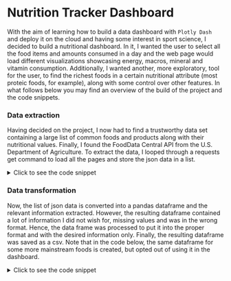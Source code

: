 # Nutrition Tracker Dashboard
With the aim of learning how to build a data dashboard with ```Plotly Dash``` and deploy it on the cloud and having some interest in sport science, I decided to build a nutritional dashboard. In it, I wanted the user to select all the food items and amounts consumed in a day and the web page would load different visualizations showcasing energy, macros, mineral and vitamin consumption. Additionally, I wanted another, more exploratory, tool for the user, to find the richest foods in a certain nutritional attribute (most proteic foods, for example), along with some control over other features. In what follows below you may find an overview of the build of the project and the code snippets.

### Data extraction
Having decided on the project, I now had to find a trustworthy data set containing a large list of common foods and products along with their nutritional values. Finally, I found the FoodData Central API from the U.S. Department of Agriculture. To extract the data, I looped through a requests get command to load all the pages and store the json data in a list.
<details>
<summary>Click to see the code snippet</summary>
  
```python
    apikey='***'
    food_list=[]
    maxpagenumber=30
    for pagenumber in range(1, maxpagenumber+1):
        food=requests.get(f'https://api.nal.usda.gov/fdc/v1/foods/list?'
                        f'dataType=Foundation,Survey%20%28FNDDS%29&pageSize=200&pageNumber={pagenumber}&api_key={apikey}')
        print(f'Status code of get request for page number {pagenumber} is {food.status_code}')
        food_list.append(food.json())

    food_list=[fooditem for listitem in food_list for fooditem in listitem]
```
</details>

### Data transformation
Now, the list of json data is converted into a pandas dataframe and the relevant information extracted. However, the resulting dataframe contained a lot of information I did not wish for, missing values and was in the wrong format. Hence, the data frame was processed to put it into the proper format and with the desired information only. Finally, the resulting dataframe was saved as a csv. Note that in the code below, the same dataframe for some more mainstream foods is created, but opted out of using it in the dashboard. 
<details>
<summary>Click to see the code snippet</summary>

```python
food_df=pd.json_normalize(food_list)[['fdcId', 'description', 'foodNutrients']]
    df=pd.concat([pd.DataFrame(dict)[['name', 'amount', 'unitName']] for dict in food_df['foodNutrients']],
                keys=food_df['description']).reset_index().drop('level_1', axis='columns')

    df=df[~df.duplicated(subset=['description', 'name'], keep=False)].reset_index(drop=True)
    df2=df.pivot(index='description', columns='name', values='amount').reset_index()
    df3=df.pivot(index='description', columns='name', values='unitName').reset_index()

    for currentname in df3.columns:
        if currentname=='description':
            continue
        df3.rename(columns={currentname: currentname+' unit'}, inplace=True)

    df4=df2.merge(df3, how='inner', on='description')

    attrlist=['Energy', 'Protein', 'Carbohydrate, by difference', 'Fatty acids, total monounsaturated',
            'Fatty acids, total polyunsaturated', 'Fatty acids, total saturated', 'Sugars, total including NLEA', 
            'Magnesium, Mg', 'Iron, Fe', 'Vitamin B-12', 'Vitamin B-6', 
            'Vitamin C, total ascorbic acid', 'Vitamin E (alpha-tocopherol)', 'Vitamin K (phylloquinone)']
    attributeslist=['description']
    for attribute in attrlist:
        attributeslist.append(attribute)
        attributeslist.append(attribute+' unit')


    deletefoodscontaining=[' with', 'restaurant', 'toddler', ' and ']
    for deletefood in deletefoodscontaining:
        mask=~df4['description'].str.contains(deletefood, regex=False, case=False)
        df4=df4[mask].reset_index(drop=True)


    food_df=df4[attributeslist]
    food_df.dropna(inplace=True)
    food_df.reset_index(inplace=True)

    print(food_df.shape)
    print(food_df.columns)

    mainfoods=[]
    for food in food_df['description'].replace(to_replace=' ', value=',', regex=True):
        mainfood=food.split(',')[0]
        if mainfood not in mainfoods:
            mainfoods.append(mainfood)

    aggdict=[]
    for attribute in attributeslist:
        if 'unit' in attribute or attribute=='description':
            aggdict.append((attribute, 'first'))
        else: 
            aggdict.append((attribute, 'mean'))
    aggdict=dict(aggdict)

    mainfoods_df=food_df.copy(deep=True)
    for mainfood in mainfoods:
        mainfoods_df.replace(f'^{mainfood}.*', mainfood, regex=True, inplace=True)

    mainfoods_df=mainfoods_df.groupby('description').agg(aggdict).reset_index(drop=True)

    nonmainfoods=['Textured', 'Restaurant', 'Alcoholic', 'Antipasto', 'Animal', 'Asian', 'Baked', 'Barbacue', 'Beer', 'Big',
                'Bitter', 'Black', 'Blood', 'Blue', 'Brains', 'Buffalo', 'Caesar', 'Canadian', 'Champagne', 'Chewing', 
                'Chinese', 'Classic', 'Club', 'Cocktail', 'Cuban', 'Danish', 'Dark', 'Dessert', 'Dulce', 'Fat', 'Fluid',
                'Fried', 'Frito', 'General', 'Green', 'Hard', 'Head', 'Hot', 'Huevos', 'Imitation', 'Industrial', 'Infant', 
                'Instant', 'Irish', 'Italian', 'Korean', 'Liqueur', 'Liquid', 'Lo', 'Martini', 'McDouble', 'Mexican', 'Mimosa',
                'Multiple', 'Multigrain', 'Nutrition', 'Old', 'Other', 'Pickled', 'Roll', 'Russian', 'Romaine', 'Rum',
                'Salsify', 'Screwdriver', 'Scotch', 'Seeds', 'Shortening', 'Sloppy', 'Spanish', 'Split', 'Sun-dried', 'Swedish',
                'Swiss', 'Table', 'Tequila', 'Turnover', 'Trail', 'Topping', 'Vegan', 'Vegetarian', 'Vodka', 'Whiskey', 'Wild', 
                'Wine', 'Winter', 'Whooper']
    mask=~mainfoods_df['description'].isin(nonmainfoods)
    mainfoods_df=mainfoods_df[mask]
    print(mainfoods_df.shape)

    # # ----- Printing the available nutritional attributes for future reference -----
    for column in df2.columns:
        print(column)

    columnmapping={'Carbohydrate, by difference': 'Carbohydrates', 'Fatty acids, total monounsaturated': 'Fats, monounsaturated',
                   'Fatty acids, total polyunsaturated': 'Fats, polyunsaturated', 'Fatty acids, total saturated': 'Fats, saturated',
                   'Sugars, total including NLEA': 'Sugars', 'Magnesium, Mg': 'Magnesium', 'Iron, Fe': 'Iron',
                   'Vitamin C, total ascorbic acid': 'Vitamin C', 'Vitamin E (alpha-tocopherol)': 'Vitamin E',
                   'Vitamin K (phylloquinone)': 'Vitamin K'}

    food_df.rename(columns=columnmapping, inplace=True)
    mainfoods_df.rename(columns=columnmapping, inplace=True)

    food_df.loc[:, ['Vitamin B-12', 'Vitamin K']]/=1000
    food_df.loc[:, ['Vitamin B-12 unit', 'Vitamin K (phylloquinone) unit']]='MG'

    mainfoods_df.loc[:, ['Vitamin B-12', 'Vitamin K']]/=1000
    mainfoods_df.loc[:, ['Vitamin B-12 unit', 'Vitamin K (phylloquinone) unit']]='MG'


    food_df.to_csv('/Users/lucasvanderhorst/FoodDashboard/Food_df.csv')
    mainfoods_df.to_csv('/Users/lucasvanderhorst/FoodDashboard/MainFoods_df.csv')
```
  
</details>

